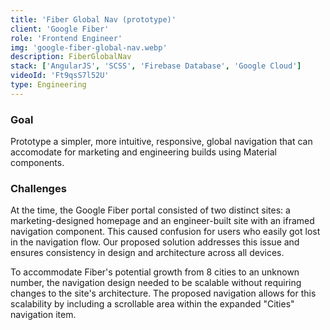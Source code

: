 ```yaml
---
title: 'Fiber Global Nav (prototype)'
client: 'Google Fiber'
role: 'Frontend Engineer'
img: 'google-fiber-global-nav.webp'
description: FiberGlobalNav
stack: ['AngularJS', 'SCSS', 'Firebase Database', 'Google Cloud']
videoId: 'Ft9qsS7l52U'
type: Engineering
---
```


### Goal

Prototype a simpler, more intuitive, responsive, global navigation that can accomodate for marketing and engineering builds using Material components.


### Challenges

At the time, the Google Fiber portal consisted of two distinct sites: a marketing-designed homepage and an engineer-built site with an iframed navigation component. This caused confusion for users who easily got lost in the navigation flow. Our proposed solution addresses this issue and ensures consistency in design and architecture across all devices.

To accommodate Fiber's potential growth from 8 cities to an unknown number, the navigation design needed to be scalable without requiring changes to the site's architecture. The proposed navigation allows for this scalability by including a scrollable area within the expanded "Cities" navigation item.